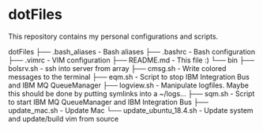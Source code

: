 # dotFiles

This repository contains my personal configurations and scripts.

dotFiles
├── .bash_aliases					- Bash aliases
├── .bashrc							- Bash configuration
├── .vimrc							- VIM configuration
├── README.md						- This file :)
└── bin
    ├── bolsrv.sh					- ssh into server from array
    ├── cmsg.sh					- Write colored messages to the terminal
    ├── eqm.sh						- Script to stop IBM Integration Bus and IBM MQ QueueManager
    ├── logview.sh				- Manipulate logfiles. Maybe this should be done by putting symlinks into a ~/logs...
    ├── sqm.sh						- Script to start IBM MQ QueueManager and IBM Integration Bus
    ├── update_mac.sh 			- Update Mac
    └── update_ubuntu_18.4.sh - Update system and update/build vim from source

